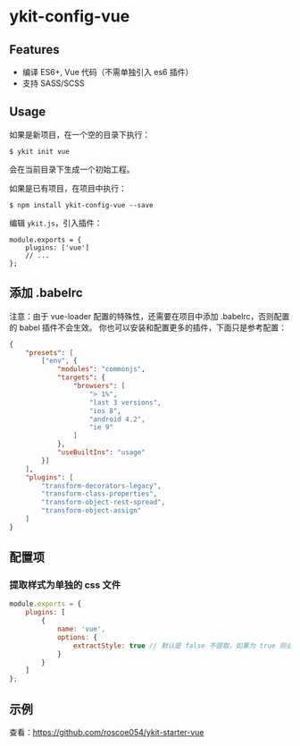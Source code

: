 # ykit-config-vue

## Features

- 编译 ES6+, Vue 代码（不需单独引入 es6 插件）
- 支持 SASS/SCSS

## Usage

如果是新项目，在一个空的目录下执行：

```shell
$ ykit init vue
```

会在当前目录下生成一个初始工程。

如果是已有项目，在项目中执行：

```
$ npm install ykit-config-vue --save
```

编辑 `ykit.js`，引入插件：

```
module.exports = {
    plugins: ['vue']
    // ...
};
```

## 添加 .babelrc

注意：由于 vue-loader 配置的特殊性，还需要在项目中添加 .babelrc，否则配置的 babel 插件不会生效。
你也可以安装和配置更多的插件，下面只是参考配置：

```JSON
{
    "presets": [
        ["env", {
            "modules": "commonjs",
            "targets": {
                "browsers": [
                    "> 1%",
                    "last 3 versions",
                    "ios 8",
                    "android 4.2",
                    "ie 9"
                ]
            },
            "useBuiltIns": "usage"
        }]
    ],
    "plugins": [
        "transform-decorators-legacy",
        "transform-class-properties",
        "transform-object-rest-spread",
        "transform-object-assign"
    ]
}
```

## 配置项

### 提取样式为单独的 css 文件

```javascript
module.exports = {
    plugins: [
        {
            name: 'vue',
            options: {
                extractStyle: true // 默认是 false 不提取，如果为 true 则会在引入 scss 的当前文件下生成 css
            }
        }
    ]
};
```

## 示例

查看：https://github.com/roscoe054/ykit-starter-vue
